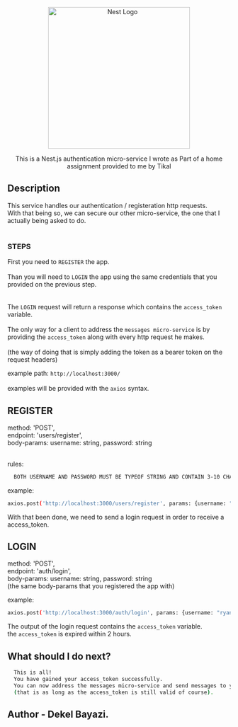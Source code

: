 <p align="center">
  <a href="http://nestjs.com/" target="blank"><img src="https://nestjs.com/img/logo_text.svg" width="320" alt="Nest Logo" /></a>
</p>

[circleci-image]: https://img.shields.io/circleci/build/github/nestjs/nest/master?token=abc123def456
[circleci-url]: https://circleci.com/gh/nestjs/nest

  <p align="center">This is a Nest.js authentication micro-service I wrote as
Part of a home assignment provided to me by Tikal</p>
    <p align="center">

  <!--[![Backers on Open Collective](https://opencollective.com/nest/backers/badge.svg)](https://opencollective.com/nest#backer)
  [![Sponsors on Open Collective](https://opencollective.com/nest/sponsors/badge.svg)](https://opencollective.com/nest#sponsor)-->

## Description

This service handles our authentication / registeration http requests. <br>
With that being so, we can secure our other micro-service, the one that I actually
being asked to do. <br> <br>

### STEPS

First you need to `REGISTER` the app. <br> <br>
Than you will need to `LOGIN` the app using the same credentials that you provided on the previous step. <br> <br>  
 The `LOGIN` request will return a response which contains the `access_token` variable. <br> <br>
The only way for a client to address the `messages micro-service` is by providing
the `access_token` along with every http request he makes. <br> <br>
(the way of doing that is simply adding the token as a bearer token on the request headers)

example path: `http://localhost:3000/` <br> <br>
examples will be provided with the `axios` syntax.

## REGISTER

method: 'POST', <br>
endpoint: 'users/register',<br>
body-params: username: string, password: string <br><br>

rules:

```bash
  BOTH USERNAME AND PASSWORD MUST BE TYPEOF STRING AND CONTAIN 3-10 CHARS AND SHALL NOT CONTAIN SPACES.
```

example:

```bash
axios.post('http://localhost:3000/users/register', params: {username: "ryandahl", password: "123456"})
```

With that been done, we need to send a login request in order to receive a access_token.

## LOGIN

method: 'POST', <br>
endpoint: 'auth/login',<br>
body-params: username: string, password: string <br>
(the same body-params that you registered the app with)

example:

```bash
axios.post('http://localhost:3000/auth/login', params: {username: "ryandahl", password: "123456"})
```

The output of the login request contains the `access_token` variable. <br>
the `access_token` is expired within 2 hours.

## What should I do next?

```bash
  This is all!
  You have gained your access_token successfully.
  You can now address the messages micro-service and send messages to your friends!
  (that is as long as the access_token is still valid of course).
```

## Author - Dekel Bayazi.
